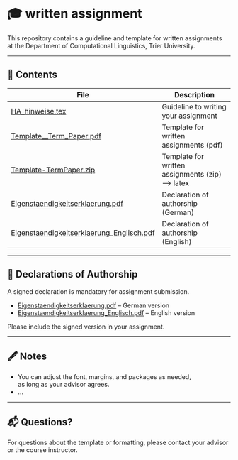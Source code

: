 # 🎓 written assignment

This repository contains a guideline and template for written assignments  
at the Department of Computational Linguistics, Trier University.

---

## 📂 Contents

| File | Description |
|------|-------------|
| [HA_hinweise.tex](HA_hinweise.tex) | Guideline to writing your assignment |
| [Template__Term_Paper.pdf](Template__Term_Paper.pdf) | Template for written assignments (pdf) |
| [Template-TermPaper.zip](Template-TermPaper.zip) | Template for written assignments (zip) --> latex |
| [Eigenstaendigkeitserklaerung.pdf](Eigenstaendigkeitserklaerung.pdf) | Declaration of authorship (German) |
| [Eigenstaendigkeitserklaerung_Englisch.pdf](Eigenstaendigkeitserklaerung_Englisch.pdf) | Declaration of authorship (English) |

---

## 📄 Declarations of Authorship

A signed declaration is mandatory for assignment submission.

- [Eigenstaendigkeitserklaerung.pdf](Eigenstaendigkeitserklaerung.pdf) – German version
- [Eigenstaendigkeitserklaerung_Englisch.pdf](./Eigenstaendigkeitserklaerung_Englisch.pdf) – English version

Please include the signed version in your assignment.

---

## 🖋 Notes

- You can adjust the font, margins, and packages as needed,  
  as long as your advisor agrees.
- ...

---

## 📬 Questions?

For questions about the template or formatting,
please contact your advisor or the course instructor.
